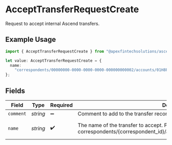 # AcceptTransferRequestCreate

Request to accept internal Ascend transfers.

## Example Usage

```typescript
import { AcceptTransferRequestCreate } from "@apexfintechsolutions/ascend-sdk/models/components";

let value: AcceptTransferRequestCreate = {
  name:
    "correspondents/00000000-0000-0000-0000-000000000002/accounts/01H8FB90ZRRFWXB4XC2JPJ1D4Y/transfers/00000000-0000-0000-0000-000000000000",
};
```

## Fields

| Field                                                                                                                                  | Type                                                                                                                                   | Required                                                                                                                               | Description                                                                                                                            | Example                                                                                                                                |
| -------------------------------------------------------------------------------------------------------------------------------------- | -------------------------------------------------------------------------------------------------------------------------------------- | -------------------------------------------------------------------------------------------------------------------------------------- | -------------------------------------------------------------------------------------------------------------------------------------- | -------------------------------------------------------------------------------------------------------------------------------------- |
| `comment`                                                                                                                              | *string*                                                                                                                               | :heavy_minus_sign:                                                                                                                     | Comment to add to the transfer record's audit trail.                                                                                   | Transfer was accepted for a reason.                                                                                                    |
| `name`                                                                                                                                 | *string*                                                                                                                               | :heavy_check_mark:                                                                                                                     | The name of the transfer to accept. Format: correspondents/{correspondent_id}/accounts/{account_id}/transfers/{transfer_id}            | correspondents/00000000-0000-0000-0000-000000000002/accounts/01H8FB90ZRRFWXB4XC2JPJ1D4Y/transfers/00000000-0000-0000-0000-000000000000 |